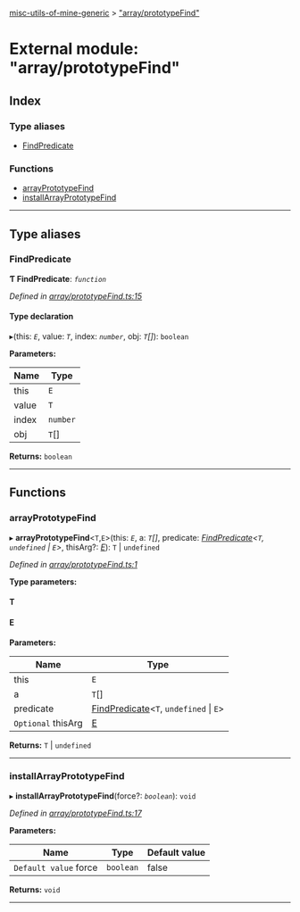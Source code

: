 [misc-utils-of-mine-generic](../README.md) > ["array/prototypeFind"](../modules/_array_prototypefind_.md)

# External module: "array/prototypeFind"

## Index

### Type aliases

* [FindPredicate](_array_prototypefind_.md#findpredicate)

### Functions

* [arrayPrototypeFind](_array_prototypefind_.md#arrayprototypefind)
* [installArrayPrototypeFind](_array_prototypefind_.md#installarrayprototypefind)

---

## Type aliases

<a id="findpredicate"></a>

###  FindPredicate

**Ƭ FindPredicate**: *`function`*

*Defined in [array/prototypeFind.ts:15](https://github.com/cancerberoSgx/misc-utils-of-mine/blob/e293445/misc-utils-of-mine-generic/src/array/prototypeFind.ts#L15)*

#### Type declaration
▸(this: *`E`*, value: *`T`*, index: *`number`*, obj: *`T`[]*): `boolean`

**Parameters:**

| Name | Type |
| ------ | ------ |
| this | `E` |
| value | `T` |
| index | `number` |
| obj | `T`[] |

**Returns:** `boolean`

___

## Functions

<a id="arrayprototypefind"></a>

###  arrayPrototypeFind

▸ **arrayPrototypeFind**<`T`,`E`>(this: *`E`*, a: *`T`[]*, predicate: *[FindPredicate](_array_prototypefind_.md#findpredicate)<`T`, `undefined` \| `E`>*, thisArg?: *[E]()*): `T` \| `undefined`

*Defined in [array/prototypeFind.ts:1](https://github.com/cancerberoSgx/misc-utils-of-mine/blob/e293445/misc-utils-of-mine-generic/src/array/prototypeFind.ts#L1)*

**Type parameters:**

#### T 
#### E 
**Parameters:**

| Name | Type |
| ------ | ------ |
| this | `E` |
| a | `T`[] |
| predicate | [FindPredicate](_array_prototypefind_.md#findpredicate)<`T`, `undefined` \| `E`> |
| `Optional` thisArg | [E]() |

**Returns:** `T` \| `undefined`

___
<a id="installarrayprototypefind"></a>

###  installArrayPrototypeFind

▸ **installArrayPrototypeFind**(force?: *`boolean`*): `void`

*Defined in [array/prototypeFind.ts:17](https://github.com/cancerberoSgx/misc-utils-of-mine/blob/e293445/misc-utils-of-mine-generic/src/array/prototypeFind.ts#L17)*

**Parameters:**

| Name | Type | Default value |
| ------ | ------ | ------ |
| `Default value` force | `boolean` | false |

**Returns:** `void`

___

